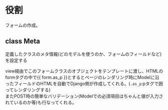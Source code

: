 # 役割
フォームの作成。

## class Meta
定義したクラスのメタ情報(どのモデルを使うのか、フォームのフィールドなど)を設定する

view経由でこのフォームクラスのオブジェクトをテンプレートに渡し、HTMLのformタグの中で{{ form.as_p }}とするとページのレンダリング時にModelに沿ったフィールドのHTMLを自動でDjango側が作成してくれる。(`.as_p`:pタグで囲ってレンダリングする)<br>
またPOST時の簡単なバリデーション(Modelでの必須項目はちゃんと値が入力されているのか等)も行なってくれる。